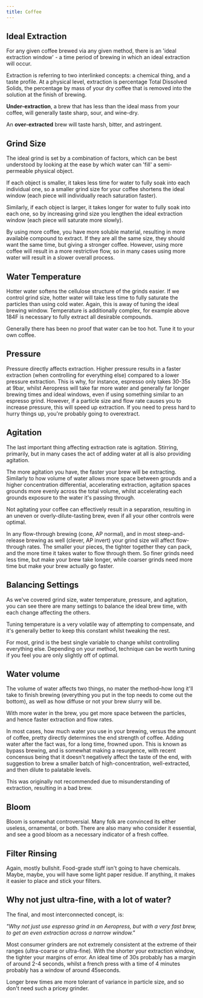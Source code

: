 ```yaml
---
title: Coffee
---
```


## Ideal Extraction

For any given coffee brewed via any given method, there is an 'ideal extraction window' - a time period of brewing in which an ideal extraction will occur.

Extraction is referring to two interlinked concepts: a chemical thing, and a taste profile. At a physical level, extraction is percentage Total Dissolved Solids, the percentage by mass of your dry coffee that is removed into the solution at the finish of brewing.

**Under-extraction**, a brew that has less than the ideal mass from your coffee, will generally taste sharp, sour, and wine-dry.

An **over-extracted** brew will taste harsh, bitter, and astringent.

## Grind Size

The ideal grind is set by a combination of factors, which can be best understood by looking at the ease by which water can 'fill' a semi-permeable physical object.

If each object is smaller, it takes less time for water to fully soak into each individual one, so a smaller grind size for your coffee shortens the ideal window (each piece will individually reach saturation faster).

Similarly, if each object is larger, it takes longer for water to fully soak into each one, so by increasing grind size you lengthen the ideal extraction window (each piece will saturate more slowly).

By using more coffee, you have more soluble material, resulting in more available compound to extract. If they are all the same size, they should want the same time, but giving a stronger coffee. However, using more coffee will result in a more restrictive flow, so in many cases using more water will result in a slower overall process.

## Water Temperature

Hotter water softens the cellulose structure of the grinds easier. If we control grind size, hotter water will take less time to fully saturate the particles than using cold water. Again, this is away of tuning the ideal brewing window. Temperature is additionally complex, for example above 184F is necessary to fully extract all desirable compounds.

Generally there has been no proof that water can be too hot. Tune it to your own coffee.

## Pressure

Pressure directly affects extraction. Higher pressure results in a faster extraction (when controlling for everything else) compared to a lower pressure extraction. This is why, for instance, espresso only takes 30-35s at 9bar, whilst Aeropress will take far more water and generally far longer brewing times and ideal windows, even if using something similar to an espresso grind. However, if a particle size and flow rate causes you to increase pressure, this will speed up extraction. If you need to press hard to hurry things up, you're probably going to overextract.

## Agitation

The last important thing affecting extraction rate is agitation. Stirring, primarily, but in many cases the act of adding water at all is also providing agitation.

The more agitation you have, the faster your brew will be extracting. Similarly to how volume of water allows more space between grounds and a higher concentration differential, accelerating extraction, agitation spaces grounds more evenly across the total volume, whilst accelerating each grounds exposure to the water it's passing through.

Not agitating your coffee can effectively result in a separation, resulting in an uneven or overly-dilute-tasting brew, even if all your other controls were optimal.

In any flow-through brewing (cone, AP normal), and in most steep-and-release brewing as well (clever, AP invert) your grind size will affect flow-through rates. The smaller your pieces, the tighter together they can pack, and the more time it takes water to flow through them. So finer grinds need less time, but make your brew take longer, while coarser grinds need more time but make your brew actually go faster.

## Balancing Settings

As we've covered grind size, water temperature, pressure, and agitation, you can see there are many settings to balance the ideal brew time, with each change affecting the others.

Tuning temperature is a very volatile way of attempting to compensate, and it's generally better to keep this constant whilst tweaking the rest.

For most, grind is the best single variable to change whilst controlling everything else. Depending on your method, technique can be worth tuning if you feel you are only slightly off of optimal.

## Water volume

The volume of water affects two things, no mater the method–how long it'll take to finish brewing (everything you put in the top needs to come out the bottom), as well as how diffuse or not your brew slurry will be.

With more water in the brew, you get more space between the particles, and hence faster extraction and flow rates.

In most cases, how much water you use in your brewing, versus the amount of coffee, pretty directly determines the end strength of coffee. Adding water after the fact was, for a long time, frowned upon. This is known as bypass brewing, and is somewhat making a resurgence, with recent concensus being that it doesn't negatively affect the taste of the end, with suggestion to brew a smaller batch of high-concentration, well-extracted, and then dilute to palatable levels.

This was originally not recommended due to misunderstanding of extraction, resulting in a bad brew.

## Bloom

Bloom is somewhat controversial. Many folk are convinced its either useless, ornamental, or both. There are also many who consider it essential, and see a good bloom as a necessary indicator of a fresh coffee.

## Filter Rinsing

Again, mostly bullshit. Food-grade stuff isn't going to have chemicals. Maybe, maybe, you will have some light paper residue. If anything, it makes it easier to place and stick your filters.

## Why not just ultra-fine, with a lot of water?

The final, and most interconnected concept, is:

*"Why not just use espresso grind in an Aeropress, but with a very fast brew, to get an even extraction across a narrow window."*

Most consumer grinders are not extremely consistent at the extreme of their ranges (ultra-coarse or ultra-fine). With the shorter your extraction window, the tighter your margins of error. An ideal time of 30s probably has a margin of around 2-4 seconds, whilst a french press with a time of 4 minutes probably has a window of around 45seconds.

Longer brew times are more tolerant of variance in particle size, and so don't need such a pricey grinder.
